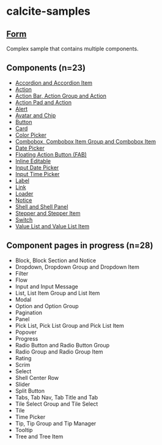 # calcite-samples
## [Form](0-form.html)
Complex sample that contains multiple components.
## Components (n=23)

- [Accordion and Accordion Item](accordion.html)  
- [Action](action.html)
- [Action Bar, Action Group and Action](action-bar.html)
- [Action Pad and Action](action-pad.html)
- [Alert](alert.html)  
- [Avatar and Chip](avatar.html)
- [Button](button.html)
- [Card](card.html)
- [Color Picker](color-picker.html)
- [Combobox, Combobox Item Group and Combobox Item](combobox.html)
- [Date Picker](date-picker.html)
- [Floating Action Button (FAB)](fab.html)
- [Inline Editable](inline-editable.html)  
- [Input Date Picker](input-date-picker.html)
- [Input Time Picker](input-time-picker.html)
- [Label](label.html)
- [Link](link.html)
- [Loader](loader.html)
- [Notice](notice.html)
- [Shell and Shell Panel](shell.html)
- [Stepper and Stepper Item](stepper.html)  
- [Switch](switch.html)
- [Value List and Value List Item](value-list.html)

## Component pages in progress (n=28)
- Block, Block Section and Notice
- Dropdown, Dropdown Group and Dropdown Item
- Filter
- Flow
- Input and Input Message
- List, List Item Group and List Item
- Modal
- Option and Option Group
- Pagination
- Panel
- Pick List, Pick List Group and Pick List Item
- Popover
- Progress
- Radio Button and Radio Button Group
- Radio Group and Radio Group Item
- Rating
- Scrim
- Select
- Shell Center Row
- Slider
- Split Button
- Tabs, Tab Nav, Tab Title and Tab
- Tile Select Group and Tile Select
- Tile
- Time Picker
- Tip, Tip Group and Tip Manager
- Tooltip
- Tree and Tree Item